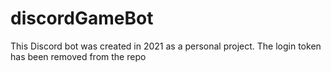 # discordGameBot

This Discord bot was created in 2021 as a personal project. The login token has been removed from the repo
